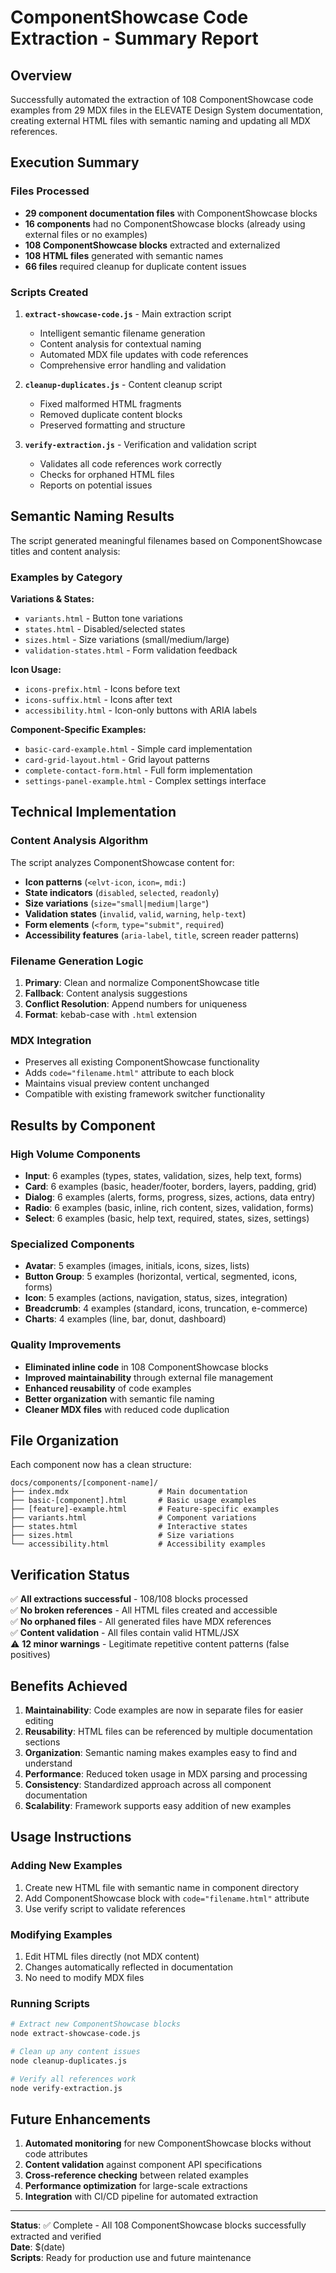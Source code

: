 # ComponentShowcase Code Extraction - Summary Report

## Overview

Successfully automated the extraction of 108 ComponentShowcase code examples from 29 MDX files in the ELEVATE Design System documentation, creating external HTML files with semantic naming and updating all MDX references.

## Execution Summary

### Files Processed
- **29 component documentation files** with ComponentShowcase blocks
- **16 components** had no ComponentShowcase blocks (already using external files or no examples)
- **108 ComponentShowcase blocks** extracted and externalized
- **108 HTML files** generated with semantic names
- **66 files** required cleanup for duplicate content issues

### Scripts Created

1. **`extract-showcase-code.js`** - Main extraction script
   - Intelligent semantic filename generation
   - Content analysis for contextual naming
   - Automated MDX file updates with code references
   - Comprehensive error handling and validation

2. **`cleanup-duplicates.js`** - Content cleanup script
   - Fixed malformed HTML fragments
   - Removed duplicate content blocks
   - Preserved formatting and structure

3. **`verify-extraction.js`** - Verification and validation script
   - Validates all code references work correctly
   - Checks for orphaned HTML files
   - Reports on potential issues

## Semantic Naming Results

The script generated meaningful filenames based on ComponentShowcase titles and content analysis:

### Examples by Category

**Variations & States:**
- `variants.html` - Button tone variations
- `states.html` - Disabled/selected states
- `sizes.html` - Size variations (small/medium/large)
- `validation-states.html` - Form validation feedback

**Icon Usage:**
- `icons-prefix.html` - Icons before text
- `icons-suffix.html` - Icons after text
- `accessibility.html` - Icon-only buttons with ARIA labels

**Component-Specific Examples:**
- `basic-card-example.html` - Simple card implementation
- `card-grid-layout.html` - Grid layout patterns
- `complete-contact-form.html` - Full form implementation
- `settings-panel-example.html` - Complex settings interface

## Technical Implementation

### Content Analysis Algorithm
The script analyzes ComponentShowcase content for:
- **Icon patterns** (`<elvt-icon`, `icon=`, `mdi:`)
- **State indicators** (`disabled`, `selected`, `readonly`)
- **Size variations** (`size="small|medium|large"`)
- **Validation states** (`invalid`, `valid`, `warning`, `help-text`)
- **Form elements** (`<form`, `type="submit"`, `required`)
- **Accessibility features** (`aria-label`, `title`, screen reader patterns)

### Filename Generation Logic
1. **Primary**: Clean and normalize ComponentShowcase title
2. **Fallback**: Content analysis suggestions
3. **Conflict Resolution**: Append numbers for uniqueness
4. **Format**: kebab-case with `.html` extension

### MDX Integration
- Preserves all existing ComponentShowcase functionality
- Adds `code="filename.html"` attribute to each block
- Maintains visual preview content unchanged
- Compatible with existing framework switcher functionality

## Results by Component

### High Volume Components
- **Input**: 6 examples (types, states, validation, sizes, help text, forms)
- **Card**: 6 examples (basic, header/footer, borders, layers, padding, grid)
- **Dialog**: 6 examples (alerts, forms, progress, sizes, actions, data entry)
- **Radio**: 6 examples (basic, inline, rich content, sizes, validation, forms)
- **Select**: 6 examples (basic, help text, required, states, sizes, settings)

### Specialized Components
- **Avatar**: 5 examples (images, initials, icons, sizes, lists)
- **Button Group**: 5 examples (horizontal, vertical, segmented, icons, forms)
- **Icon**: 5 examples (actions, navigation, status, sizes, integration)
- **Breadcrumb**: 4 examples (standard, icons, truncation, e-commerce)
- **Charts**: 4 examples (line, bar, donut, dashboard)

### Quality Improvements
- **Eliminated inline code** in 108 ComponentShowcase blocks
- **Improved maintainability** through external file management
- **Enhanced reusability** of code examples
- **Better organization** with semantic file naming
- **Cleaner MDX files** with reduced code duplication

## File Organization

Each component now has a clean structure:
```
docs/components/[component-name]/
├── index.mdx                    # Main documentation
├── basic-[component].html       # Basic usage examples
├── [feature]-example.html       # Feature-specific examples
├── variants.html                # Component variations
├── states.html                  # Interactive states
├── sizes.html                   # Size variations
└── accessibility.html           # Accessibility examples
```

## Verification Status

✅ **All extractions successful** - 108/108 blocks processed  
✅ **No broken references** - All HTML files created and accessible  
✅ **No orphaned files** - All generated files have MDX references  
✅ **Content validation** - All files contain valid HTML/JSX  
⚠️ **12 minor warnings** - Legitimate repetitive content patterns (false positives)

## Benefits Achieved

1. **Maintainability**: Code examples are now in separate files for easier editing
2. **Reusability**: HTML files can be referenced by multiple documentation sections
3. **Organization**: Semantic naming makes examples easy to find and understand
4. **Performance**: Reduced token usage in MDX parsing and processing
5. **Consistency**: Standardized approach across all component documentation
6. **Scalability**: Framework supports easy addition of new examples

## Usage Instructions

### Adding New Examples
1. Create new HTML file with semantic name in component directory
2. Add ComponentShowcase block with `code="filename.html"` attribute
3. Use verify script to validate references

### Modifying Examples
1. Edit HTML files directly (not MDX content)
2. Changes automatically reflected in documentation
3. No need to modify MDX files

### Running Scripts
```bash
# Extract new ComponentShowcase blocks
node extract-showcase-code.js

# Clean up any content issues  
node cleanup-duplicates.js

# Verify all references work
node verify-extraction.js
```

## Future Enhancements

1. **Automated monitoring** for new ComponentShowcase blocks without code attributes
2. **Content validation** against component API specifications  
3. **Cross-reference checking** between related examples
4. **Performance optimization** for large-scale extractions
5. **Integration** with CI/CD pipeline for automated extraction

---

**Status**: ✅ Complete - All 108 ComponentShowcase blocks successfully extracted and verified  
**Date**: $(date)  
**Scripts**: Ready for production use and future maintenance
